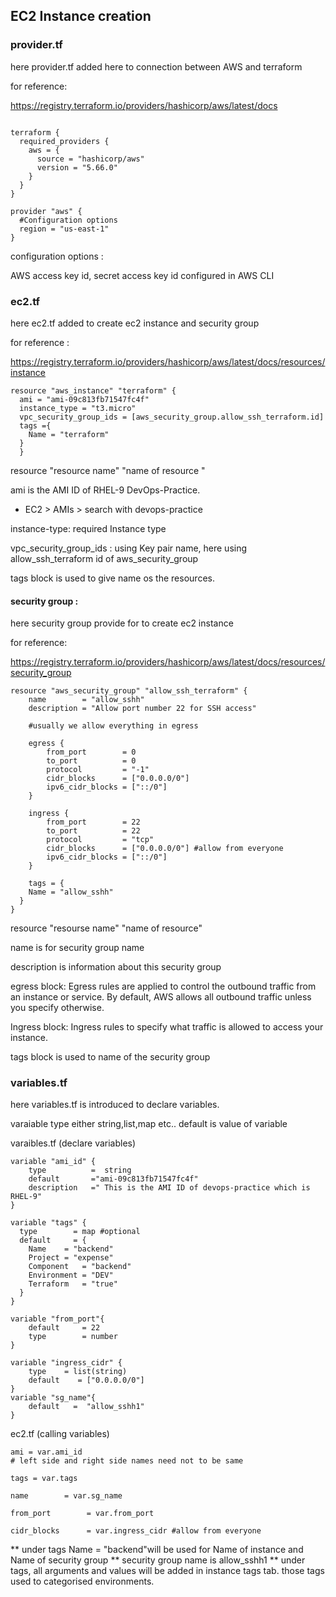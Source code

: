 ## EC2 Instance creation

### provider.tf 

here provider.tf added here to connection between AWS and terraform  

for reference: 

https://registry.terraform.io/providers/hashicorp/aws/latest/docs

```

terraform {
  required_providers {
    aws = {
      source = "hashicorp/aws"
      version = "5.66.0"
    }
  }
}

provider "aws" {
  #Configuration options
  region = "us-east-1"
}
```

configuration options :

AWS access key id, secret access key id configured in AWS CLI

### ec2.tf

here ec2.tf added to create ec2 instance and security group

for reference :

https://registry.terraform.io/providers/hashicorp/aws/latest/docs/resources/instance

```
resource "aws_instance" "terraform" {
  ami = "ami-09c813fb71547fc4f"
  instance_type = "t3.micro"
  vpc_security_group_ids = [aws_security_group.allow_ssh_terraform.id]
  tags ={
    Name = "terraform"
  }
  }
```
resource "resource name" "name of resource "

ami is the AMI ID of RHEL-9 DevOps-Practice.
* EC2 > AMIs > search with devops-practice 

instance-type: required Instance type

vpc_security_group_ids : using Key pair name, here using allow_ssh_terraform id of aws_security_group

tags block is used to give name os the resources.

#### security group :

here security group provide for to create ec2 instance

for reference:

https://registry.terraform.io/providers/hashicorp/aws/latest/docs/resources/security_group
```
resource "aws_security_group" "allow_ssh_terraform" {
    name        = "allow_sshh" 
    description = "Allow port number 22 for SSH access"

    #usually we allow everything in egress

    egress {
        from_port        = 0
        to_port          = 0
        protocol         = "-1"
        cidr_blocks      = ["0.0.0.0/0"]
        ipv6_cidr_blocks = ["::/0"]
    }

    ingress {
        from_port        = 22
        to_port          = 22
        protocol         = "tcp"
        cidr_blocks      = ["0.0.0.0/0"] #allow from everyone
        ipv6_cidr_blocks = ["::/0"]
    }

    tags = {
    Name = "allow_sshh"
  }
}
 ```
 resource "resourse name" "name of resource"

 name is for security group name

 description is information about this security group

egress block:
Egress rules are applied to control the outbound traffic from an instance or service. By default, AWS allows all outbound traffic unless you specify otherwise.

Ingress block:
Ingress rules to specify what traffic is allowed to access your instance.

tags block is used to name of the security group 

### variables.tf

here variables.tf is introduced to declare variables.

varaiable type either string,list,map etc..
default is value of variable

varaibles.tf (declare variables)

```
variable "ami_id" {
    type          =  string 
    default       ="ami-09c813fb71547fc4f"
    description   =" This is the AMI ID of devops-practice which is RHEL-9"
}  

variable "tags" {
  type        = map #optional
  default     = {
    Name    = "backend"
    Project = "expense"
    Component   = "backend"
    Environment = "DEV"
    Terraform   = "true"
  }
}

variable "from_port"{
    default     = 22
    type        = number
}

variable "ingress_cidr" {
    type    = list(string)
    default    = ["0.0.0.0/0"]
}
variable "sg_name"{
    default   =  "allow_sshh1"
}
```
ec2.tf (calling variables)

```
ami = var.ami_id  
# left side and right side names need not to be same

tags = var.tags 

name        = var.sg_name

from_port        = var.from_port

cidr_blocks      = var.ingress_cidr #allow from everyone

```
** under tags Name = "backend"will be used for Name of instance and Name of security group
** security group name is allow_sshh1
** under tags, all arguments and values will be added in instance tags tab. those tags used to categorised environments. 










